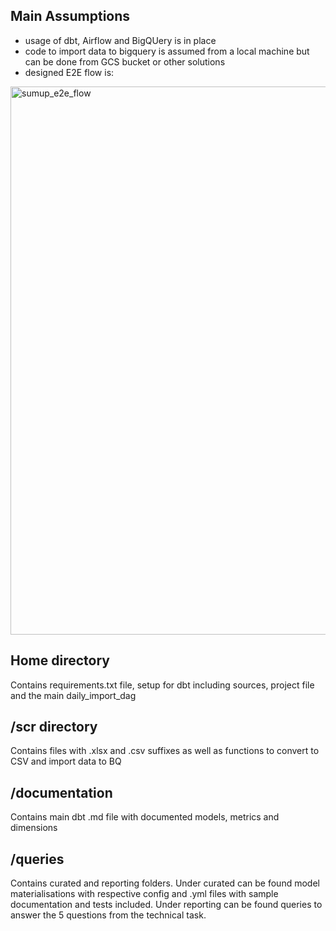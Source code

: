 ## Main Assumptions
- usage of dbt, Airflow and BigQUery is in place
- code to import data to bigquery is assumed from a local machine but can be done from GCS bucket or other solutions
- designed E2E flow is:

<img width="877" alt="sumup_e2e_flow" src="https://github.com/trish-fly/sumup/assets/164615132/ddfa2302-47b8-4680-9b7f-a54e541913c1">

## Home directory 
  Contains requirements.txt file, setup for dbt including sources, project file and the main daily_import_dag

## /scr directory
  Contains files with .xlsx and .csv suffixes as well as functions to convert to CSV and import data to BQ

## /documentation
  Contains main dbt .md file with documented models, metrics and dimensions

## /queries
  Contains curated and reporting folders. Under curated can be found model materialisations with respective config and .yml files with sample documentation and tests included. Under reporting can be found queries to answer the 5 questions from the technical task.
